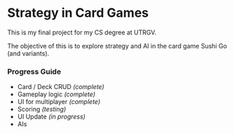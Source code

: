 # Strategy in Card Games

This is my final project for my CS degree at UTRGV.

The objective of this is to explore strategy and AI in the card game Sushi Go (and variants).

### Progress Guide

- Card / Deck CRUD *(complete)*
- Gameplay logic *(complete)*
- UI for multiplayer *(complete)*
- Scoring *(testing)*
- UI Update *(in progress)*
- AIs